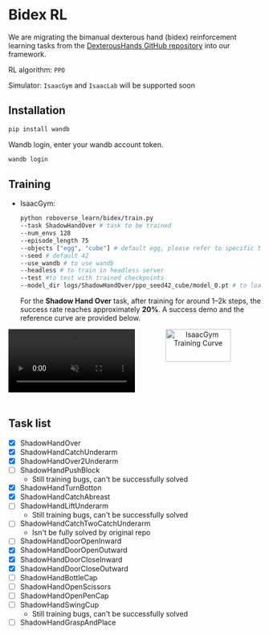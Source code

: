 # Bidex RL

We are migrating the bimanual dexterous hand (bidex) reinforcement learning tasks from the [DexterousHands GitHub repository](https://github.com/PKU-MARL/DexterousHands) into our framework.

RL algorithm: `PPO`

Simulator: `IsaacGym` and `IsaacLab` will be supported soon

## Installation

```bash
pip install wandb
```

Wandb login, enter your wandb account token.

```bash
wandb login
```

## Training

- IsaacGym:

    ```bash
    python roboverse_learn/bidex/train.py
    --task ShadowHandOver # task to be trained
    --num_envs 128
    --episode_length 75
    --objects ["egg", "cube"] # default egg, please refer to specific task configuration for objects supported
    --seed # default 42
    --use_wandb # to use wandb
    --headless # to train in headless server
    --test #to test with trained checkpoints
    --model_dir logs/ShadowHandOver/ppo_seed42_cube/model_0.pt # to load and continue training or test with trained checkpoints
    ```
    For the **Shadow Hand Over** task, after training for around 1–2k steps, the success rate reaches approximately **20%**. A success demo and the reference curve are provided below.
<div style="display: flex; flex-wrap: wrap; justify-content: space-between; gap: 10px;">
    <div style="display: flex; justify-content: space-between; width: 100%; margin-bottom: 20px;">
        <div style="width: 68%; text-align: center;">
            <video width="100%" autoplay loop muted playsinline>
                <source src="https://roboverse.wiki/_static/standard_output/bidex_rl/shadow_hand_over_demo.mp4" type="video/mp4" alt="IsaacGym Success Demo" style="width: 88%;">
            </video>
            <!-- <p style="margin-top: 5px;">Isaac Gym</p> -->
        </div>
        <div style="width: 68%; text-align: center;">
            <img src="https://roboverse.wiki/_static/standard_output/bidex_rl/shadow_hand_over_isaacgym_curve.png" alt="IsaacGym Training Curve" style="width: 72%;">
            <!-- <p style="margin-top: 5px;">Isaac Lab</p> -->
        </div>
    </div>
</div>

## Task list

- [x]  ShadowHandOver
- [x]  ShadowHandCatchUnderarm
- [x]  ShadowHandOver2Underarm
- [ ]  ShadowHandPushBlock
    - Still training bugs, can't be successfully solved
- [x]  ShadowHandTurnBotton
- [x]  ShadowHandCatchAbreast
- [ ]  ShadowHandLiftUnderarm
    - Still training bugs, can't be successfully solved
- [ ]  ShadowHandCatchTwoCatchUnderarm
    - Isn't be fully solved by original repo
- [ ]  ShadowHandDoorOpenInward
- [x]  ShadowHandDoorOpenOutward
- [x]  ShadowHandDoorCloseInward
- [x]  ShadowHandDoorCloseOutward
- [ ]  ShadowHandBottleCap
- [ ]  ShadowHandOpenScissors
- [ ]  ShadowHandOpenPenCap
- [ ]  ShadowHandSwingCup
    - Still training bugs, can't be successfully solved
- [ ]  ShadowHandGraspAndPlace
